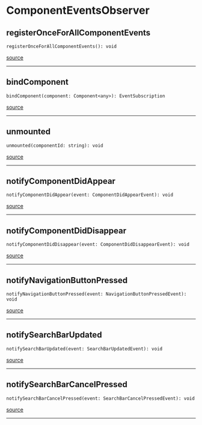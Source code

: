 # ComponentEventsObserver

## registerOnceForAllComponentEvents

`registerOnceForAllComponentEvents(): void`

[source](https://github.com/doananh234/antd-react-admin/blob/v2/lib/src/events/ComponentEventsObserver.ts#L25)

---

## bindComponent

`bindComponent(component: Component<any>): EventSubscription`

[source](https://github.com/doananh234/antd-react-admin/blob/v2/lib/src/events/ComponentEventsObserver.ts#L35)

---

## unmounted

`unmounted(componentId: string): void`

[source](https://github.com/doananh234/antd-react-admin/blob/v2/lib/src/events/ComponentEventsObserver.ts#L49)

---

## notifyComponentDidAppear

`notifyComponentDidAppear(event: ComponentDidAppearEvent): void`

[source](https://github.com/doananh234/antd-react-admin/blob/v2/lib/src/events/ComponentEventsObserver.ts#L53)

---

## notifyComponentDidDisappear

`notifyComponentDidDisappear(event: ComponentDidDisappearEvent): void`

[source](https://github.com/doananh234/antd-react-admin/blob/v2/lib/src/events/ComponentEventsObserver.ts#L57)

---

## notifyNavigationButtonPressed

`notifyNavigationButtonPressed(event: NavigationButtonPressedEvent): void`

[source](https://github.com/doananh234/antd-react-admin/blob/v2/lib/src/events/ComponentEventsObserver.ts#L61)

---

## notifySearchBarUpdated

`notifySearchBarUpdated(event: SearchBarUpdatedEvent): void`

[source](https://github.com/doananh234/antd-react-admin/blob/v2/lib/src/events/ComponentEventsObserver.ts#L65)

---

## notifySearchBarCancelPressed

`notifySearchBarCancelPressed(event: SearchBarCancelPressedEvent): void`

[source](https://github.com/doananh234/antd-react-admin/blob/v2/lib/src/events/ComponentEventsObserver.ts#L69)

---


